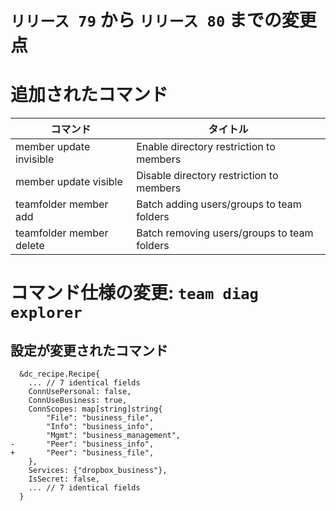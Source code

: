 # `リリース 79` から `リリース 80` までの変更点

# 追加されたコマンド

| コマンド                 | タイトル                                    |
|--------------------------|---------------------------------------------|
| member update invisible  | Enable directory restriction to members     |
| member update visible    | Disable directory restriction to members    |
| teamfolder member add    | Batch adding users/groups to team folders   |
| teamfolder member delete | Batch removing users/groups to team folders |

# コマンド仕様の変更: `team diag explorer`

## 設定が変更されたコマンド

```
  &dc_recipe.Recipe{
  	... // 7 identical fields
  	ConnUsePersonal: false,
  	ConnUseBusiness: true,
  	ConnScopes: map[string]string{
  		"File": "business_file",
  		"Info": "business_info",
  		"Mgmt": "business_management",
- 		"Peer": "business_info",
+ 		"Peer": "business_file",
  	},
  	Services: {"dropbox_business"},
  	IsSecret: false,
  	... // 7 identical fields
  }
```
